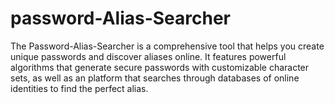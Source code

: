 # password-Alias-Searcher
The Password-Alias-Searcher is a comprehensive tool that helps you create unique passwords and discover aliases online. It features powerful algorithms that generate secure passwords with customizable character sets, as well as an platform that searches through databases of online identities to find the perfect alias.
